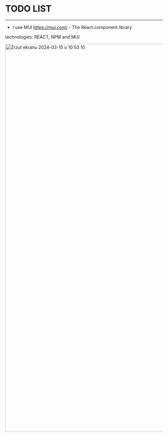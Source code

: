 <h1> TODO LIST </h1>

-------
- I use MUI https://mui.com/ -  The React component library 

technologies: REACT, NPM and MUI 


<img width="1241" alt="Zrzut ekranu 2024-03-15 o 10 53 10" src="https://github.com/martynakiljan/todo-react/assets/59742201/6efad6fd-f5cc-4ccd-b90d-a3a0037d86cb">
